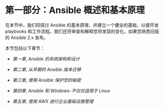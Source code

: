 # 第一部分：Ansible 概述和基本原理

在本节中，我们将探讨 Ansible 的基本原理，并建立一个健全的基础，以便开发 playbooks 和工作流程。我们还将审查和解释您将发现的变化，如果您熟悉旧版的 Ansible 2.x 发布。

本节包括以下章节：

+   *第一章*, *Ansible 的系统架构和设计*

+   *第二章*, *从早期的 Ansible 版本迁移*

+   *第三章*, *使用 Ansible 保护您的秘密*

+   *第四章*, *Ansible 和 Windows-不仅仅适用于 Linux*

+   *第五章*, *使用 AWX 进行企业基础设施管理*
